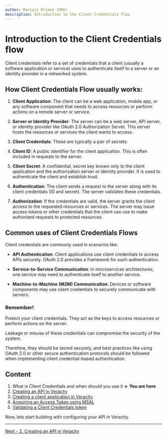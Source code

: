 ```yaml
---
author: Mariusz Klimek (DNV)
description: Introduction to the Client Credentials flow
---
```


# Introduction to the Client Credentials flow

Client credentials refer to a set of credentials that a client (usually a software application or service) uses to authenticate itself to a server or an identity provider in a networked system.

## How Client Credentials Flow usually works:

1. **Client Application**: The client can be a web application, mobile app, or any software component that needs to access resources or perform actions on a remote server or service.

2. **Server or Identity Provider**: The server can be a web server, API server, or identity provider like OAuth 2.0 Authorization Server. This server hosts the resources or services the client wants to access.

3. **Client Credentials**: These are typically a pair of secrets:

4. **Client ID**: A public identifier for the client application. This is often included in requests to the server.

5. **Client Secret**: A confidential, secret key known only to the client application and the authorization server or identity provider. It is used to authenticate the client and establish trust.

6. **Authentication**: The client sends a request to the server along with its client credentials (ID and secret). The server validates these credentials.

7. **Authorization**: If the credentials are valid, the server grants the client access to the requested resources or services. The server may issue access tokens or other credentials that the client can use to make authorized requests to protected resources.

## Common uses of Client Credentials Flows

Client credentials are commonly used in scenarios like:

- **API Authentication**: Client applications use client credentials to access APIs securely. OAuth 2.0 provides a framework for such authentication.

- **Service-to-Service Communication**: In microservices architectures, one service may need to authenticate itself to another service.

- **Machine-to-Machine (M2M) Communication**: Devices or software components may use client credentials to securely communicate with servers.

### Remember!
Protect your client credentials. They act as the keys to access resources or perform actions on the server. 

Leakage or misuse of these credentials can compromise the security of the system. 

Therefore, they should be stored securely, and best practices like using OAuth 2.0 or other secure authentication protocols should be followed when implementing client credential-based authentication.

## Content

1. What is Client Credentials and when should you use it **<- You are here**
2. [Creating an API in Veracity](2-api-creation-in-veracity.md)
3. [Creating a client application in Veracity](3-client-creation-in-veracity.md)
4. [Acquiring an Access Token using MSAL](4-msal-access-token.md)
5. [Validating a Client Credentials token](5-validating-cc-token.md)

Now, lets start building with configuring your API in Veracity.

---

[Next - 2. Creating an API in Veracity](2-api-creation-in-veracity.md)